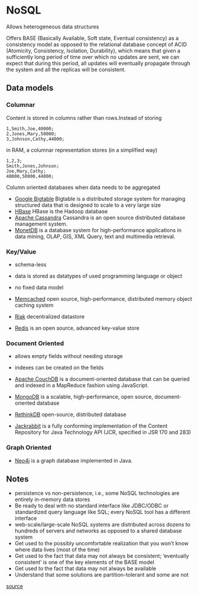 # NoSQL #

Allows heterogeneous data structures

Offers BASE (Basically Available, Soft state, Eventual consistency) as a consistency model as opposed to the relational database concept of ACID (Atomicity, Consistency, Isolation, Durability), which means that given a sufficiently long period of time over which no updates are sent, we can expect that during this period, all updates will eventually propagate through the system and all the replicas will be consistent.

## Data models ##

### Columnar ###

Content is stored in columns rather than rows.Instead of storing

	1,Smith,Joe,40000;
	2,Jones,Mary,50000;
	3,Johnson,Cathy,44000;

in RAM, a columnar representation stores (in a simplified way)

	1,2,3;
	Smith,Jones,Johnson;
	Joe,Mary,Cathy;
	40000,50000,44000;

Column oriented databases when data needs to be aggregated

- [Google Bigtable](http://labs.google.com/papers/bigtable.html) Bigtable is a distributed storage system for managing structured data that is designed to scale to a very large size
- [HBase](http://hbase.apache.org/)  HBase is the Hadoop database
- [Apache Cassandra](http://cassandra.apache.org/) Cassandra is an open source distributed database management system.
- [MonetDB](http://www.monetdb.nl/) is a database system for high-performance applications in data mining, OLAP, GIS, XML Query, text and multimedia retrieval.

### Key/Value ###

- schema-less
- data is stored as datatypes of used programming language or object
- no fixed data model

- [Memcached](http://memcached.org/) open source, high-performance, distributed memory object caching system
- [Riak](https://github.com/basho/riak) decentralized datastore
- [Redis](http://redis.io/)  is an open source, advanced key-value store

### Document Oriented ###

- allows empty fields without needing storage
- indexes can be created on the fields

- [Apache CouchDB](http://couchdb.apache.org/) is a document-oriented database that can be queried and indexed in a MapReduce fashion using JavaScript.
- [MongoDB](http://www.mongodb.org/) is a scalable, high-performance, open source, document-oriented database
- [RethinkDB](http://www.rethinkdb.com/) open-source, distributed database
- [Jackrabbit](http://jackrabbit.apache.org/) is a fully conforming implementation of the Content Repository for Java Technology API (JCR, specified in JSR 170 and 283)

### Graph Oriented ###

- [Neo4j](http://neo4j.org/) is a graph database implemented in Java.

## Notes ##

- persistence vs non-persistence, i.e., some NoSQL technologies are entirely in-memory data stores
- Be ready to deal with no standard interface like JDBC/ODBC or standardized query language like SQL; every NoSQL tool has a different interface
- web-scale/large-scale NoSQL systems are distributed across dozens to hundreds of servers and networks as opposed to a shared database system
- Get used to the possibly uncomfortable realization that you won’t know where data lives (most of the time)
- Get used to the fact that data may not always be consistent; ‘eventually consistent’ is one of the key elements of the BASE model
- Get used to the fact that data may not always be available
- Understand that some solutions are partition-tolerant and some are not

[source](http://nosql.mypopescu.com/post/3599841629/9-things-to-acknowledge-about-nosql-databases)
